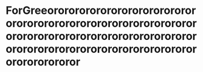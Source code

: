 # ForGreeororororororororororororororororororororororororororororororororororororororororororororororororororororororororororororororororororororororororororor